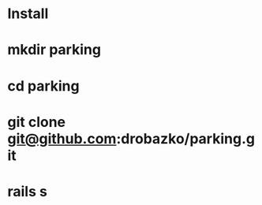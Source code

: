 # Install

# mkdir parking
# cd parking
# git clone git@github.com:drobazko/parking.git
# rails s




